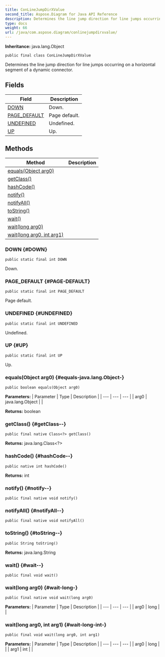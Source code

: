 ```yaml
---
title: ConLineJumpDirXValue
second_title: Aspose.Diagram for Java API Reference
description: Determines the line jump direction for line jumps occurring on a horizontal segment of a dynamic connector.
type: docs
weight: 66
url: /java/com.aspose.diagram/conlinejumpdirxvalue/
---
```


**Inheritance:**
java.lang.Object
```
public final class ConLineJumpDirXValue
```

Determines the line jump direction for line jumps occurring on a horizontal segment of a dynamic connector.
## Fields

| Field | Description |
| --- | --- |
| [DOWN](#DOWN) | Down. |
| [PAGE_DEFAULT](#PAGE-DEFAULT) | Page default. |
| [UNDEFINED](#UNDEFINED) | Undefined. |
| [UP](#UP) | Up. |
## Methods

| Method | Description |
| --- | --- |
| [equals(Object arg0)](#equals-java.lang.Object-) |  |
| [getClass()](#getClass--) |  |
| [hashCode()](#hashCode--) |  |
| [notify()](#notify--) |  |
| [notifyAll()](#notifyAll--) |  |
| [toString()](#toString--) |  |
| [wait()](#wait--) |  |
| [wait(long arg0)](#wait-long-) |  |
| [wait(long arg0, int arg1)](#wait-long-int-) |  |
### DOWN {#DOWN}
```
public static final int DOWN
```


Down.

### PAGE_DEFAULT {#PAGE-DEFAULT}
```
public static final int PAGE_DEFAULT
```


Page default.

### UNDEFINED {#UNDEFINED}
```
public static final int UNDEFINED
```


Undefined.

### UP {#UP}
```
public static final int UP
```


Up.

### equals(Object arg0) {#equals-java.lang.Object-}
```
public boolean equals(Object arg0)
```




**Parameters:**
| Parameter | Type | Description |
| --- | --- | --- |
| arg0 | java.lang.Object |  |

**Returns:**
boolean
### getClass() {#getClass--}
```
public final native Class<?> getClass()
```




**Returns:**
java.lang.Class<?>
### hashCode() {#hashCode--}
```
public native int hashCode()
```




**Returns:**
int
### notify() {#notify--}
```
public final native void notify()
```




### notifyAll() {#notifyAll--}
```
public final native void notifyAll()
```




### toString() {#toString--}
```
public String toString()
```




**Returns:**
java.lang.String
### wait() {#wait--}
```
public final void wait()
```




### wait(long arg0) {#wait-long-}
```
public final native void wait(long arg0)
```




**Parameters:**
| Parameter | Type | Description |
| --- | --- | --- |
| arg0 | long |  |

### wait(long arg0, int arg1) {#wait-long-int-}
```
public final void wait(long arg0, int arg1)
```




**Parameters:**
| Parameter | Type | Description |
| --- | --- | --- |
| arg0 | long |  |
| arg1 | int |  |

